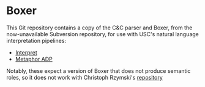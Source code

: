 # Boxer

This Git repository contains a copy of the C&C parser and Boxer, from
the now-unavailable Subversion repository, for use with USC's natural
language interpretation pipelines:
- [Interpret](https://github.com/jgordon/interpret)
- [Metaphor ADP](https://github.com/isi-metaphor/Metaphor-ADP)

Notably, these expect a version of Boxer that does not produce semantic
roles, so it does not work with Christoph Rzymski's
[repository](https://github.com/chrzyki/candc)
